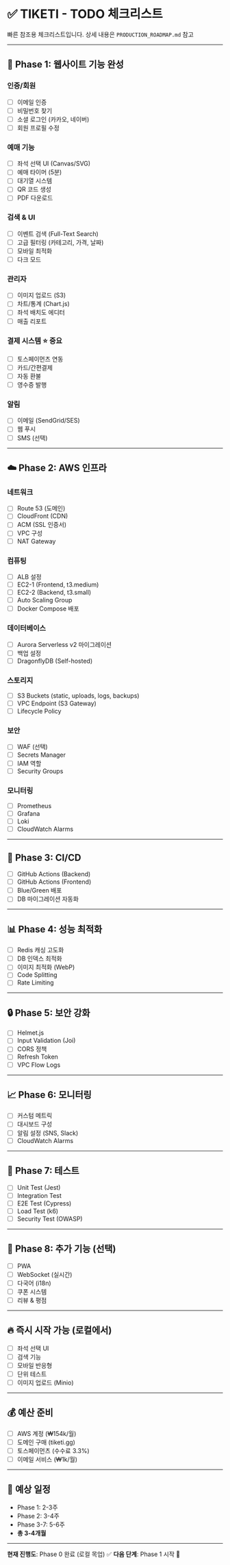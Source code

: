 # ✅ TIKETI - TODO 체크리스트

빠른 참조용 체크리스트입니다. 상세 내용은 `PRODUCTION_ROADMAP.md` 참고

---

## 🎯 Phase 1: 웹사이트 기능 완성

### 인증/회원
- [ ] 이메일 인증
- [ ] 비밀번호 찾기
- [ ] 소셜 로그인 (카카오, 네이버)
- [ ] 회원 프로필 수정

### 예매 기능
- [ ] 좌석 선택 UI (Canvas/SVG)
- [ ] 예매 타이머 (5분)
- [ ] 대기열 시스템
- [ ] QR 코드 생성
- [ ] PDF 다운로드

### 검색 & UI
- [ ] 이벤트 검색 (Full-Text Search)
- [ ] 고급 필터링 (카테고리, 가격, 날짜)
- [ ] 모바일 최적화
- [ ] 다크 모드

### 관리자
- [ ] 이미지 업로드 (S3)
- [ ] 차트/통계 (Chart.js)
- [ ] 좌석 배치도 에디터
- [ ] 매출 리포트

### 결제 시스템 ⭐ 중요
- [ ] 토스페이먼츠 연동
- [ ] 카드/간편결제
- [ ] 자동 환불
- [ ] 영수증 발행

### 알림
- [ ] 이메일 (SendGrid/SES)
- [ ] 웹 푸시
- [ ] SMS (선택)

---

## ☁️ Phase 2: AWS 인프라

### 네트워크
- [ ] Route 53 (도메인)
- [ ] CloudFront (CDN)
- [ ] ACM (SSL 인증서)
- [ ] VPC 구성
- [ ] NAT Gateway

### 컴퓨팅
- [ ] ALB 설정
- [ ] EC2-1 (Frontend, t3.medium)
- [ ] EC2-2 (Backend, t3.small)
- [ ] Auto Scaling Group
- [ ] Docker Compose 배포

### 데이터베이스
- [ ] Aurora Serverless v2 마이그레이션
- [ ] 백업 설정
- [ ] DragonflyDB (Self-hosted)

### 스토리지
- [ ] S3 Buckets (static, uploads, logs, backups)
- [ ] VPC Endpoint (S3 Gateway)
- [ ] Lifecycle Policy

### 보안
- [ ] WAF (선택)
- [ ] Secrets Manager
- [ ] IAM 역할
- [ ] Security Groups

### 모니터링
- [ ] Prometheus
- [ ] Grafana
- [ ] Loki
- [ ] CloudWatch Alarms

---

## 🚢 Phase 3: CI/CD

- [ ] GitHub Actions (Backend)
- [ ] GitHub Actions (Frontend)
- [ ] Blue/Green 배포
- [ ] DB 마이그레이션 자동화

---

## 📊 Phase 4: 성능 최적화

- [ ] Redis 캐싱 고도화
- [ ] DB 인덱스 최적화
- [ ] 이미지 최적화 (WebP)
- [ ] Code Splitting
- [ ] Rate Limiting

---

## 🔒 Phase 5: 보안 강화

- [ ] Helmet.js
- [ ] Input Validation (Joi)
- [ ] CORS 정책
- [ ] Refresh Token
- [ ] VPC Flow Logs

---

## 📈 Phase 6: 모니터링

- [ ] 커스텀 메트릭
- [ ] 대시보드 구성
- [ ] 알림 설정 (SNS, Slack)
- [ ] CloudWatch Alarms

---

## 🧪 Phase 7: 테스트

- [ ] Unit Test (Jest)
- [ ] Integration Test
- [ ] E2E Test (Cypress)
- [ ] Load Test (k6)
- [ ] Security Test (OWASP)

---

## 📱 Phase 8: 추가 기능 (선택)

- [ ] PWA
- [ ] WebSocket (실시간)
- [ ] 다국어 (i18n)
- [ ] 쿠폰 시스템
- [ ] 리뷰 & 평점

---

## 🔥 즉시 시작 가능 (로컬에서)

- [ ] 좌석 선택 UI
- [ ] 검색 기능
- [ ] 모바일 반응형
- [ ] 단위 테스트
- [ ] 이미지 업로드 (Minio)

---

## 💰 예산 준비

- [ ] AWS 계정 (₩154k/월)
- [ ] 도메인 구매 (tiketi.gg)
- [ ] 토스페이먼츠 (수수료 3.3%)
- [ ] 이메일 서비스 (₩1k/월)

---

## 📅 예상 일정

- Phase 1: 2-3주
- Phase 2: 3-4주
- Phase 3-7: 5-6주
- **총 3-4개월**

---

**현재 진행도**: Phase 0 완료 (로컬 목업) ✅
**다음 단계**: Phase 1 시작 🚀

